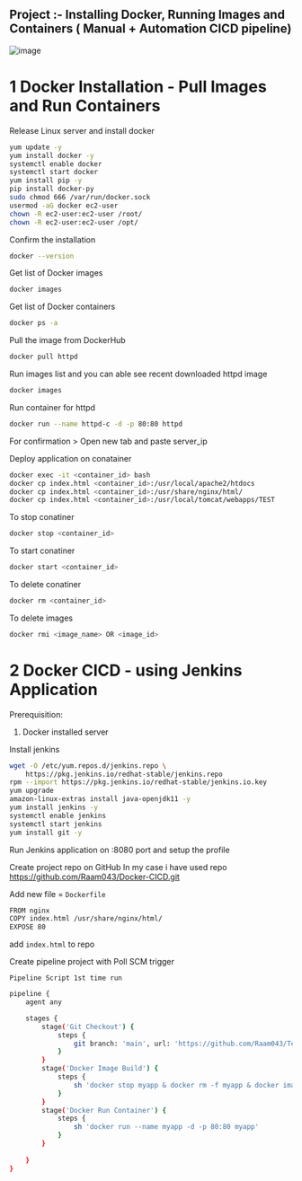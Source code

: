 ## Project :- Installing Docker, Running Images and Containers ( Manual + Automation CICD pipeline)
![image](https://user-images.githubusercontent.com/111989928/199915509-0d3f5c0f-3d26-417d-bee4-f73f5b6e63cb.png)



# 1 Docker Installation - Pull Images and Run Containers

Release Linux server and install docker 

```sh
yum update -y
yum install docker -y
systemctl enable docker
systemctl start docker
yum install pip -y
pip install docker-py
sudo chmod 666 /var/run/docker.sock
usermod -aG docker ec2-user
chown -R ec2-user:ec2-user /root/
chown -R ec2-user:ec2-user /opt/
```

Confirm the installation
```sh
docker --version
```

Get list of Docker images
```sh
docker images
```

Get list of Docker containers
```sh
docker ps -a
```

Pull the image from DockerHub
```sh
docker pull httpd
```

Run images list and you can able see recent downloaded httpd image
```sh
docker images
```

Run container for httpd
```sh
docker run --name httpd-c -d -p 80:80 httpd
```

For confirmation > Open new tab and paste server_ip 

Deploy application on conatainer 
```sh
docker exec -it <container_id> bash
docker cp index.html <container_id>:/usr/local/apache2/htdocs
docker cp index.html <container_id>:/usr/share/nginx/html/
docker cp index.html <container_id>:/usr/local/tomcat/webapps/TEST
```

To stop  conatiner 
```sh
docker stop <container_id>
```

To start conatiner
```sh
docker start <container_id>
```
To delete conatiner
```sh
docker rm <container_id>
```

To delete images
```sh
docker rmi <image_name> OR <image_id>
```


# 2 Docker CICD - using Jenkins Application

Prerequisition:
1. Docker installed server

Install jenkins
```sh
wget -O /etc/yum.repos.d/jenkins.repo \
    https://pkg.jenkins.io/redhat-stable/jenkins.repo
rpm --import https://pkg.jenkins.io/redhat-stable/jenkins.io.key
yum upgrade
amazon-linux-extras install java-openjdk11 -y
yum install jenkins -y
systemctl enable jenkins
systemctl start jenkins
yum install git -y
```

Run Jenkins application on :8080 port and setup the profile

Create project repo on GitHub
In my case i have used repo https://github.com/Raam043/Docker-CICD.git

Add new file = `Dockerfile`
```sh
FROM nginx
COPY index.html /usr/share/nginx/html/
EXPOSE 80
```
add `index.html` to repo


Create pipeline project with Poll SCM trigger

`Pipeline Script 1st time run`
```sh
pipeline {
    agent any

    stages {
        stage('Git Checkout') {
            steps {
                git branch: 'main', url: 'https://github.com/Raam043/Test-project.git'
            }
        }
        stage('Docker Image Build') {
            steps {
                sh 'docker stop myapp & docker rm -f myapp & docker image rm -f myapp & docker build -t myapp .'
            }
        }
        stage('Docker Run Container') {
            steps {
                sh 'docker run --name myapp -d -p 80:80 myapp'
            }
        }
        
    }
}
```
